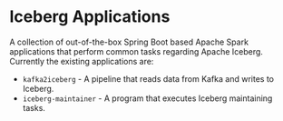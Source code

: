 # Iceberg Applications

A collection of out-of-the-box Spring Boot based Apache Spark applications that perform common tasks regarding Apache Iceberg. 
Currently the existing applications are:
* `kafka2iceberg` - A pipeline that reads data from Kafka and writes to Iceberg.
* `iceberg-maintainer` - A program that executes Iceberg maintaining tasks.
